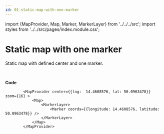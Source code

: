 ```yaml
---
id: 01-static-map-with-one-marker
---
```


import {MapProvider, Map, Marker, MarkerLayer} from '../../../src';
import styles from '../../src/pages/index.module.css';

# Static map with one marker

Static map with defined center and one marker.

<div>
  <section className={styles.sMap}>
		<MapProvider center={{lng:  14.4608576, lat: 50.0963478}} zoom={16} >
			<Map>
				<MarkerLayer>
					<Marker coords={{longitude: 14.4608576, latitude: 50.0963478}} />
				</MarkerLayer>
			</Map>
		</MapProvider>
	</section>
</div>

<br/>

**Code**

```
		<MapProvider center={{lng:  14.4608576, lat: 50.0963478}} zoom={16} >
			<Map>
				<MarkerLayer>
					<Marker coords={{longitude: 14.4608576, latitude: 50.0963478}} />
				</MarkerLayer>
			</Map>
		</MapProvider>

```
